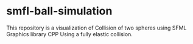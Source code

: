 # smfl-ball-simulation
This repository is a visualization of Collision of two spheres using SFML Graphics library CPP Using a fully elastic collision.